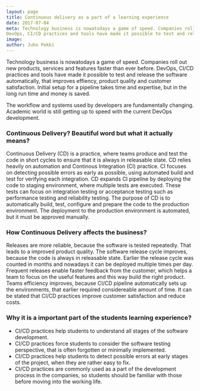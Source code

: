 ```yaml
---
layout: page
title: Continuous delivery as a part of a learning experience
date: 2017-07-04
meta: Technology business is nowatodays a game of speed. Companies roll out new products, services and features faster than ever before.
DevOps, CI/CD practices and tools have made it possible to test and release the software automatically, that improves effiency, product quality and customer satisfaction.
image:
author: Juho Pekki
---
```

 
Technology business is nowatodays a game of speed. Companies roll out new products, services and features faster than ever before.
DevOps, CI/CD practices and tools have made it possible to test and release the software automatically, that improves effiency, product quality and customer satisfaction.
Initial setup for a pipeline takes time and expertise, but in the long run time and money is saved.
 
The workflow and systems used by developers are fundamentally changing. Academic world is still getting up to speed with the current DevOps development.
 
 
### Continuous Delivery? Beautiful word but what it actually means?
 
Continuous Delivery (CD) is a practice, where teams produce and test the code in short cycles to ensure that it is always in releasable state. CD relies heavily on automation and Continous Integration (CI) practice. CI focuses on detecting possible errors as early as possible, using automated build and test for verifying each integration. CD expands CI pipeline by deploying the code to staging environment, where multiple tests are executed. These tests can focus on integration testing or acceptance testing such as performance testing and reliability testing.
The purpose of CD is to automatically build, test, configure and prepare the code to the production environment. The deployment to the production environment is automated, but it must be approved manually.
 
### How Continuous Delivery affects the business?
 
Releases are more reliable, because the software is tested repeatedly. That leads to a improved product quality.
The software release cycle improves, because the code is always in releasable state. Earlier the release cycle was counted in months and nowadays it can be deployed multiple times per day.
Frequent releases enable faster feedback from the customer, which helps a team to focus on the useful features and this way build the right product.
Teams efficiency improves, because CI/CD pipeline automatically sets up the environments, that earlier required considereable amount of time.
It can be stated that CI/CD practices improve customer satisfaction and reduce costs.
 
 
### Why it is a important part of the students learning experience?
 
 - CI/CD practices help students to understand all stages of the software development.
 - CI/CD practices force students to consider the software testing perspective, that is often forgotten or minimally implemented.
 - CI/CD practices help students to detect possible errors at early stages of the project, when they are rather easy to fix.
 - CI/CD practices are commonly used as a part of the development process in the companies, so students should be familiar with those before moving into the working life.
